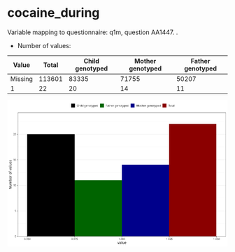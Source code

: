 # cocaine_during
Variable mapping to questionnaire: q1m, question AA1447.
.
- Number of values:

| Value | Total | Child genotyped | Mother genotyped | Father genotyped |
| ----- | ----- | --------------- | ---------------- | ---------------- |
| Missing | 113601 | 83335 | 71755 | 50207 |
| 1 | 22 | 20 | 14 |11 |



![](cocaine_during_n.png)



